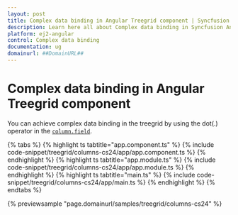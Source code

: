 ```yaml
---
layout: post
title: Complex data binding in Angular Treegrid component | Syncfusion
description: Learn here all about Complex data binding in Syncfusion Angular Treegrid component of Syncfusion Essential JS 2 and more.
platform: ej2-angular
control: Complex data binding 
documentation: ug
domainurl: ##DomainURL##
---
```


# Complex data binding in Angular Treegrid component

You can achieve complex data binding in the treegrid by using the dot(.) operator in the [`column.field`](https://ej2.syncfusion.com/angular/documentation/api/treegrid/column/#field).

{% tabs %}
{% highlight ts tabtitle="app.component.ts" %}
{% include code-snippet/treegrid/columns-cs24/app/app.component.ts %}
{% endhighlight %}
{% highlight ts tabtitle="app.module.ts" %}
{% include code-snippet/treegrid/columns-cs24/app/app.module.ts %}
{% endhighlight %}
{% highlight ts tabtitle="main.ts" %}
{% include code-snippet/treegrid/columns-cs24/app/main.ts %}
{% endhighlight %}
{% endtabs %}
  
{% previewsample "page.domainurl/samples/treegrid/columns-cs24" %}